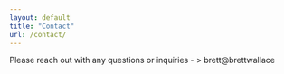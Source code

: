 ```yaml
---
layout: default
title: "Contact"
url: /contact/
---
```


Please reach out with any questions or inquiries - > brett@brettwallace